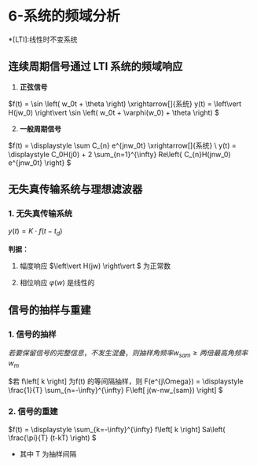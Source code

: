 # 6-系统的频域分析

*[LTI]:线性时不变系统

## 连续周期信号通过 LTI 系统的频域响应

1. **正弦信号**

$f(t) = \sin \left( w_0t + \theta \right) \xrightarrow[]{系统} y(t) = \left\vert H(jw_0) \right\vert \sin \left( w_0t + \varphi(w_0) + \theta \right) $

2. **一般周期信号**

$f(t) = \displaystyle \sum C_{n} e^{jnw_0t} \xrightarrow[]{系统} \\
y(t) = \displaystyle C_0H(j0) + 2 \sum_{n=1}^{\infty} Re\left\{ C_{n}H(jnw_0) e^{jnw_0t} \right\} $

## 无失真传输系统与理想滤波器

### 1. 无失真传输系统

$y(t) = K \cdot f(t-t_{d})$

**判据：**

1. 幅度响应 $\left\vert H(jw) \right\vert $ 为正常数

2. 相位响应 $\varphi(w)$ 是线性的

## 信号的抽样与重建

### 1. 信号的抽样

$若要保留信号的完整信息，不发生混叠，则抽样角频率 w_{sam} \ge 两倍最高角频率w_{m}$

$若 f\left[ k \right] 为f(t) 的等间隔抽样，则 F(e^{j\Omega}) = \displaystyle \frac{1}{T} \sum_{n=-\infty}^{\infty} F\left[ j(w-nw_{sam}) \right] $

### 2. 信号的重建

$f(t) = \displaystyle \sum_{k=-\infty}^{\infty} f\left[ k \right] Sa\left( \frac{\pi}{T} (t-kT) \right) $

* 其中 T 为抽样间隔
